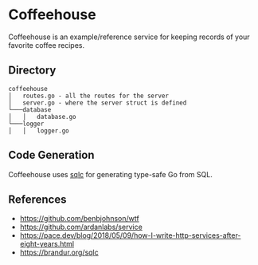 # Coffeehouse

Coffeehouse is an example/reference service for keeping records of your favorite coffee recipes.

## Directory
```
coffeehouse
│   routes.go - all the routes for the server
│   server.go - where the server struct is defined   
└───database
│   │   database.go
└───logger
│   │   logger.go
```

## Code Generation

Coffeehouse uses [sqlc](https://sqlc.dev/) for generating type-safe Go from SQL.

## References

- https://github.com/benbjohnson/wtf
- https://github.com/ardanlabs/service
- https://pace.dev/blog/2018/05/09/how-I-write-http-services-after-eight-years.html
- https://brandur.org/sqlc
